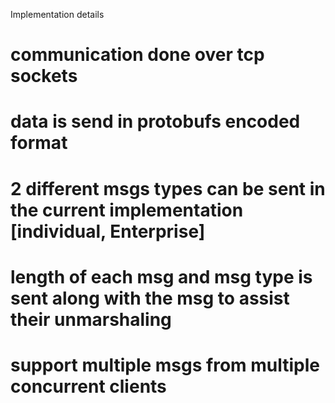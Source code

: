 Implementation details

# communication done over tcp sockets
# data is send in protobufs encoded format
# 2 different msgs types can be sent in the current implementation [individual, Enterprise]
# length of each msg and msg type is sent along with the msg to assist their unmarshaling
# support multiple msgs from multiple concurrent clients 
